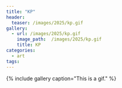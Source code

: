 ```yaml
---
title: "KP"
header:
  teaser: /images/2025/kp.gif
gallery:
  - url: /images/2025/kp.gif
    image_path:  /images/2025/kp.gif
    title: KP
categories:
  - art
tags:
---
```


{% include gallery caption="This is a gif." %}

